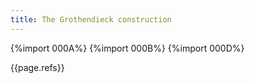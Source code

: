 ```yaml
---
title: The Grothendieck construction
---
```


{%import 000A%}
{%import 000B%}
{%import 000D%}

{{page.refs}}
